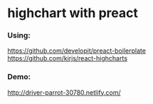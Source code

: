 # highchart with preact

### Using:
https://github.com/developit/preact-boilerplate
https://github.com/kirjs/react-highcharts


### Demo: 
http://driver-parrot-30780.netlify.com/

